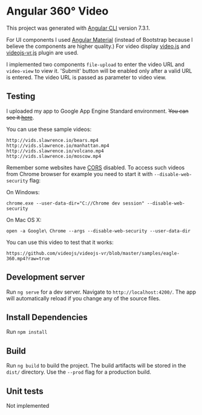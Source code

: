 # Angular 360° Video

This project was generated with [Angular CLI](https://github.com/angular/angular-cli) version 7.3.1.

For UI components I used [Angular Material](https://material.angular.io) (instead of Bootstrap because I believe the components are higher quality.)
For video display [video.js](https://videojs.com/) and [videojs-vr.js](https://github.com/videojs/videojs-vr) plugin are used.

I implemented two components `file-upload` to enter the video URL and `video-view` to view it. 'Submit' button will be
enabled only after a valid URL is entered. The video URL is passed as parameter to video view.

## Testing
I uploaded my app to Google App Engine Standard environment. ~~You can see it [here](https://caner-playground.appspot.com)~~.

You can use these sample videos:

    http://vids.slawrence.io/bears.mp4
    http://vids.slawrence.io/manhattan.mp4
    http://vids.slawrence.io/volcano.mp4
    http://vids.slawrence.io/moscow.mp4

Remember some websites have [CORS](https://developer.mozilla.org/en-US/docs/Web/HTTP/CORS) disabled. To access 
such videos from Chrome browser for example you need to start it with `--disable-web-security` flag:

On Windows:

    chrome.exe --user-data-dir="C://Chrome dev session" --disable-web-security
  
On Mac OS X:

    open -a Google\ Chrome --args --disable-web-security --user-data-dir
  
You can use this video to test that it works:

    https://github.com/videojs/videojs-vr/blob/master/samples/eagle-360.mp4?raw=true
  
## Development server

Run `ng serve` for a dev server. Navigate to `http://localhost:4200/`. The app will automatically reload if you change any of the source files.

## Install Dependencies
Run `npm install`

## Build

Run `ng build` to build the project. The build artifacts will be stored in the `dist/` directory. Use the `--prod` flag for a production build.

## Unit tests

Not implemented

